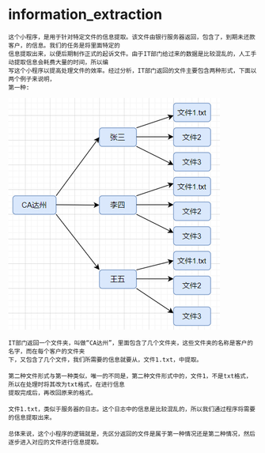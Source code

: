 # information_extraction
    这个小程序，是用于针对特定文件的信息提取。该文件由银行服务器返回，包含了，到期未还款客户，的信息。我们的任务是将里面特定的  
    信息提取出来，以便后期制作正式的起诉文件。由于IT部门给过来的数据是比较混乱的，人工手动提取信息会耗费大量的时间，所以编  
    写这个小程序以提高处理文件的效率。经过分析，IT部门返回的文件主要包含两种形式，下面以两个例子来说明，  
    第一种:
![](https://github.com/791092214/information_extraction/blob/master/1586338081(1).png?raw=true)
    
    IT部门返回一个文件夹，叫做“CA达州”，里面包含了几个文件夹，这些文件夹的名称是客户的名字，而在每个客户的文件夹  
    下，又包含了几个文件，我们所需要的信息就要从，文件1.txt，中提取。
    
    第二种文件形式与第一种类似，唯一的不同是，第二种文件形式中的，文件1，不是txt格式，所以在处理时将其改为txt格式，在进行信息  
    提取完成后，再改回原来的格式。
    
    文件1.txt，类似于服务器的日志。这个日志中的信息是比较混乱的，所以我们通过程序将需要的信息提取出来。
    
    总体来说，这个小程序的逻辑就是，先区分返回的文件是属于第一种情况还是第二种情况，然后逐步进入对应的文件进行信息提取。
    
    
